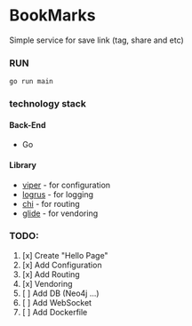 # BookMarks

Simple service for save link (tag, share and etc)


### RUN

```
go run main
```


### technology stack

#### Back-End

* Go

#### Library

+ [viper](github.com/spf13/viper) - for configuration
+ [logrus](github.com/Sirupsen/logrus) - for logging
+ [chi](github.com/pressly/chi) - for routing
+ [glide](github.com/Masterminds/glide) - for vendoring

### TODO:

1. [x] Create "Hello Page"
2. [x] Add Configuration
3. [x] Add Routing
4. [x] Vendoring
4. [ ] Add DB (Neo4j ...)
5. [ ] Add WebSocket
6. [ ] Add Dockerfile
